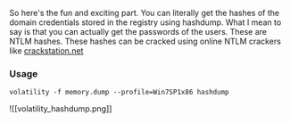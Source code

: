 So here's the fun and exciting part. You can literally get the hashes of the domain credentials stored in the registry using hashdump. What I mean to say is that you can actually get the passwords of the users. These are NTLM hashes. These hashes can be cracked using online NTLM crackers like [crackstation.net](https://crackstation.net/)

### Usage
	volatility -f memory.dump --profile=Win7SP1x86 hashdump

![[volatility_hashdump.png]]